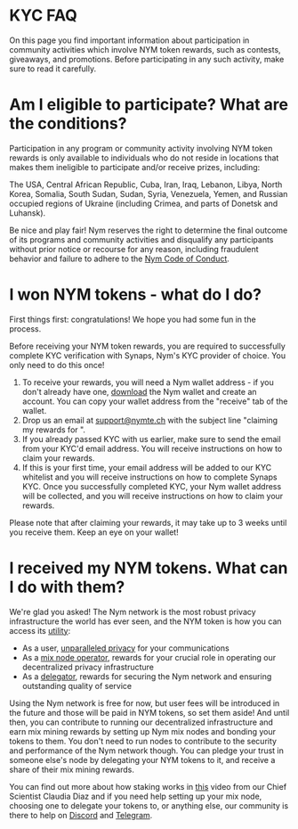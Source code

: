 # KYC FAQ

On this page you find important information about participation in community activities which involve NYM token rewards, such as contests, giveaways, and promotions. Before participating in any such activity, make sure to read it carefully. 

# Am I eligible to participate? What are the conditions?

Participation in any program or community activity involving NYM token rewards is only available to individuals who do not reside in locations that makes them ineligible to participate and/or receive prizes, including:

The USA, Central African Republic, Cuba, Iran, Iraq, Lebanon, Libya, North Korea, Somalia, South Sudan, Sudan, Syria, Venezuela, Yemen, and Russian occupied regions of Ukraine (including Crimea, and parts of Donetsk and Luhansk).

Be nice and play fair! Nym reserves the right to determine the final outcome of its programs and community activities and disqualify any participants without prior notice or recourse for any reason, including fraudulent behavior and failure to adhere to the [Nym Code of Conduct](https://nymtech.net/docs/coc.html).

# I won NYM tokens - what do I do?

First things first: congratulations! We hope you had some fun in the process.

Before receiving your NYM token rewards, you are required to successfully complete KYC verification with Synaps, Nym's KYC provider of choice. You only need to do this once!

1. To receive your rewards, you will need a Nym wallet address - if you don't already have one, [download](https://nymtech.net/download/) the Nym wallet and create an account. You can copy your wallet address from the "receive" tab of the wallet.
2. Drop us an email at [support@nymte.ch](mailto:support@nymte.ch) with the subject line "claiming my rewards for <name of activity>".
3. If you already passed KYC with us earlier, make sure to send the email from your KYC'd email address. You will receive instructions on how to claim your rewards.
4. If this is your first time, your email address will be added to our KYC whitelist and you will receive instructions on how to complete Synaps KYC. Once you successfully completed KYC, your Nym wallet address will be collected, and you will receive instructions on how to claim your rewards.

Please note that after claiming your rewards, it may take up to 3 weeks until you receive them. Keep an eye on your wallet!

# I received my NYM tokens. What can I do with them?

 We're glad you asked! The Nym network is the most robust privacy infrastructure the world has ever seen, and the NYM token is how you can access its [utility](https://www.youtube.com/watch?v=G1qrYlyFt48):

* As a user, [unparalleled privacy](https://www.youtube.com/watch?v=SQHF4LkX7M8) for your communications
* As a [mix node operator](https://medium.com/nymtech/nym-mixnodes-deep-dive-d2b91917f097), rewards for your crucial role in operating our decentralized privacy infrastructure
* As a [delegator](https://medium.com/nymtech/want-to-stake-in-nym-here-is-how-to-choose-a-mix-node-to-delegate-nym-to-c3b862add165), rewards for securing the Nym network and ensuring outstanding quality of service

Using the Nym network is free for now, but user fees will be introduced in the future and those will be paid in NYM tokens, so set them aside! And until then, you can contribute to running our decentralized infrastructure and earn mix mining rewards by setting up Nym mix nodes and bonding your tokens to them. You don't need to run nodes to contribute to the security and performance of the Nym network though. You can pledge your trust in someone else's node by delegating your NYM tokens to it, and receive a share of their mix mining rewards.

You can find out more about how staking works in [this](https://www.youtube.com/watch?v=PcNGcTwlm0I) video from our Chief Scientist Claudia Diaz and if you need help setting up your mix node, choosing one to delegate your tokens to, or anything else, our community is there to help on [Discord](https://discord.gg/nym) and [Telegram](https://t.me/nymchan).
